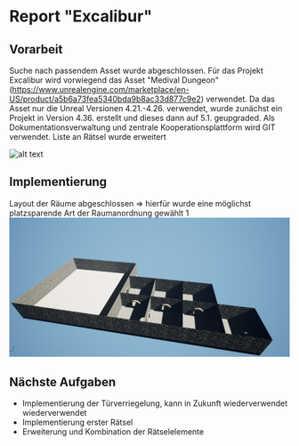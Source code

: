 # Report "Excalibur"
## Vorarbeit
Suche nach passendem Asset wurde abgeschlossen. Für das Projekt Excalibur wird vorwiegend das Asset "Medival Dungeon" (https://www.unrealengine.com/marketplace/en-US/product/a5b6a73fea5340bda9b8ac33d877c9e2) verwendet.
Da das Asset nur die Unreal Versionen 4.21.-4.26. verwendet, wurde zunächst ein Projekt in Version 4.36. erstellt und dieses dann auf 5.1. geupgraded.
Als Dokumentationsverwaltung und zentrale Kooperationsplattform wird GIT verwendet.
Liste an Rätsel wurde erweitert 

![alt text](./R%C3%A4tsel.jpg)

## Implementierung
Layout der Räume abgeschlossen => hierfür wurde eine möglichst platzsparende Art der Raumanordnung gewählt 
1
![alt text](./BaseLayout.PNG)

## Nächste Aufgaben
- Implementierung der Türverriegelung, kann in Zukunft wiederverwendet wiederverwendet
- Implementierung erster Rätsel
- Erweiterung und Kombination der Rätselelemente
 